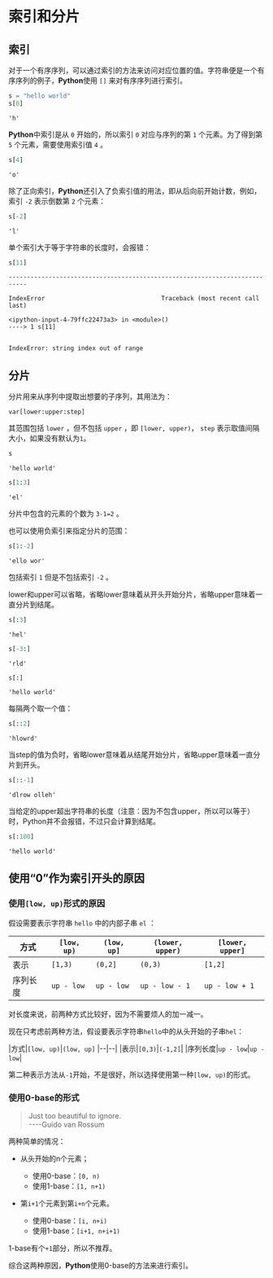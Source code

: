 # 索引和分片

## 索引

对于一个有序序列，可以通过索引的方法来访问对应位置的值。字符串便是一个有序序列的例子，**Python**使用 `[]` 来对有序序列进行索引。


```python
s = "hello world"
s[0]
```




    'h'



**Python**中索引是从 `0` 开始的，所以索引 `0` 对应与序列的第 `1` 个元素。为了得到第 `5` 个元素，需要使用索引值 `4` 。


```python
s[4]
```




    'o'



除了正向索引，**Python**还引入了负索引值的用法，即从后向前开始计数，例如，索引 `-2` 表示倒数第 `2` 个元素：


```python
s[-2]
```




    'l'



单个索引大于等于字符串的长度时，会报错：


```python
s[11]
```


    ---------------------------------------------------------------------------

    IndexError                                Traceback (most recent call last)

    <ipython-input-4-79ffc22473a3> in <module>()
    ----> 1 s[11]
    

    IndexError: string index out of range


## 分片

分片用来从序列中提取出想要的子序列，其用法为：

    var[lower:upper:step]

其范围包括 `lower` ，但不包括 `upper` ，即 `[lower, upper)`， `step` 表示取值间隔大小，如果没有默认为`1`。


```python
s
```




    'hello world'




```python
s[1:3]
```




    'el'



分片中包含的元素的个数为 `3-1=2` 。

也可以使用负索引来指定分片的范围：


```python
s[1:-2]
```




    'ello wor'



包括索引 `1` 但是不包括索引 `-2` 。

lower和upper可以省略，省略lower意味着从开头开始分片，省略upper意味着一直分片到结尾。


```python
s[:3]
```




    'hel'




```python
s[-3:]
```




    'rld'




```python
s[:]
```




    'hello world'



每隔两个取一个值：


```python
s[::2]
```




    'hlowrd'



当step的值为负时，省略lower意味着从结尾开始分片，省略upper意味着一直分片到开头。


```python
s[::-1]
```




    'dlrow olleh'



当给定的upper超出字符串的长度（注意：因为不包含upper，所以可以等于）时，Python并不会报错，不过只会计算到结尾。


```python
s[:100]
```




    'hello world'



## 使用“0”作为索引开头的原因

### 使用`[low, up)`形式的原因

假设需要表示字符串 `hello` 中的内部子串 `el` ：

|方式|`[low, up)`|`(low, up]`|`(lower, upper)`|`[lower, upper]`
|--|--|--|--|--|
|表示|`[1,3)`|`(0,2]`|`(0,3)`|`[1,2]`
|序列长度|`up - low`|`up - low`|`up - low - 1`|`up - low + 1`

对长度来说，前两种方式比较好，因为不需要烦人的加一减一。

现在只考虑前两种方法，假设要表示字符串`hello`中的从头开始的子串`hel`：

|方式|`[low, up)`|`(low, up]`
|--|--|
|表示|`[0,3)`|`(-1,2]`|
|序列长度|`up - low`|`up - low`|

第二种表示方法从`-1`开始，不是很好，所以选择使用第一种`[low, up)`的形式。

### 使用0-base的形式

> Just too beautiful to ignore.  
----Guido van Rossum

两种简单的情况：

- 从头开始的n个元素；
    - 使用0-base：`[0, n)`
    - 使用1-base：`[1, n+1)`

- 第`i+1`个元素到第`i+n`个元素。
    - 使用0-base：`[i, n+i)`
    - 使用1-base：`[i+1, n+i+1)`

1-base有个`+1`部分，所以不推荐。

综合这两种原因，**Python**使用0-base的方法来进行索引。
